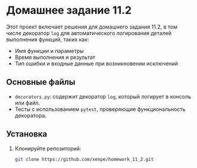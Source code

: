 # Домашнее задание 11.2

Этот проект включает решения для домашнего задания 11.2, в том числе декоратор `log` для автоматического логирования деталей выполнения функций, таких как:

- Имя функции и параметры
- Время выполнения и результат
- Тип ошибки и входные данные при возникновении исключений

## Основные файлы

- `decorators.py`: содержит декоратор `log`, который логирует в консоль или файл.
- Тесты с использованием `pytest`, проверяющие функциональность декоратора.

## Установка

1. Клонируйте репозиторий:
   ```bash
   git clone https://github.com/xenpe/homework_11_2.git
